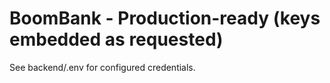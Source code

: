 # BoomBank - Production-ready (keys embedded as requested)
See backend/.env for configured credentials.
